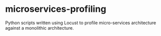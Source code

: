 # microservices-profiling
Python scripts written using Locust to profile micro-services architecture against a monolithic architecture.
